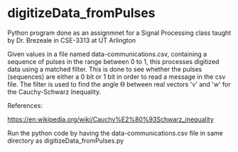 # digitizeData_fromPulses

Python program done as an assignmnet for a Signal Processing class taught by Dr. Brezeale in CSE-3313 at UT Arlington

Given values in a file named data-communications.csv, containing a sequence of pulses in the range between 0 to 1, 
this processes digitized data using a matched filter. This is done to see whether the pulses (sequences) 
are either a 0 bit or 1 bit in order to read a message in the csv file. The filter is used to find the angle Ѳ
between real vectors 'v' and 'w' for the Cauchy-Schwarz Inequality. 

References:

https://en.wikipedia.org/wiki/Cauchy%E2%80%93Schwarz_inequality

Run the python code by having the data-communications.csv file in same directory as digitizeData_fromPulses.py 
